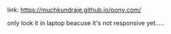 link: https://muchkundraje.github.io/pony.com/

only look it in laptop beacuse it's not responsive yet.....

